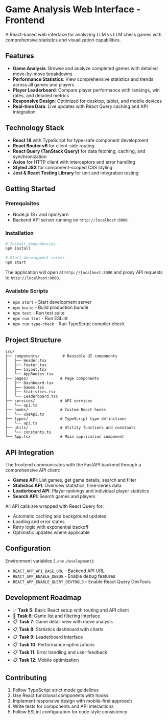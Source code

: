 # Game Analysis Web Interface - Frontend

A React-based web interface for analyzing LLM vs LLM chess games with comprehensive statistics and visualization capabilities.

## Features

- **Game Analysis**: Browse and analyze completed games with detailed move-by-move breakdowns
- **Performance Statistics**: View comprehensive statistics and trends across all games and players  
- **Player Leaderboard**: Compare player performance with rankings, win rates, and detailed metrics
- **Responsive Design**: Optimized for desktop, tablet, and mobile devices
- **Real-time Data**: Live updates with React Query caching and API integration

## Technology Stack

- **React 18** with TypeScript for type-safe component development
- **React Router v6** for client-side routing
- **React Query (TanStack Query)** for data fetching, caching, and synchronization
- **Axios** for HTTP client with interceptors and error handling
- **Styled JSX** for component-scoped CSS styling
- **Jest & React Testing Library** for unit and integration testing

## Getting Started

### Prerequisites

- Node.js 18+ and npm/yarn
- Backend API server running on `http://localhost:8000`

### Installation

```bash
# Install dependencies
npm install

# Start development server
npm start
```

The application will open at `http://localhost:3000` and proxy API requests to `http://localhost:8000`.

### Available Scripts

- `npm start` - Start development server
- `npm build` - Build production bundle
- `npm test` - Run test suite
- `npm run lint` - Run ESLint
- `npm run type-check` - Run TypeScript compiler check

## Project Structure

```
src/
├── components/          # Reusable UI components
│   ├── Header.tsx
│   ├── Footer.tsx
│   ├── Layout.tsx
│   └── AppRoutes.tsx
├── pages/              # Page components
│   ├── Dashboard.tsx
│   ├── Games.tsx
│   ├── Statistics.tsx
│   └── Leaderboard.tsx
├── services/           # API services
│   └── api.ts
├── hooks/              # Custom React hooks
│   └── useApi.ts
├── types/              # TypeScript type definitions
│   └── api.ts
├── utils/              # Utility functions and constants
│   └── constants.ts
└── App.tsx             # Main application component
```

## API Integration

The frontend communicates with the FastAPI backend through a comprehensive API client:

- **Games API**: List games, get game details, search and filter
- **Statistics API**: Overview statistics, time-series data
- **Leaderboard API**: Player rankings and individual player statistics
- **Search API**: Search games and players

All API calls are wrapped with React Query for:
- Automatic caching and background updates
- Loading and error states
- Retry logic with exponential backoff
- Optimistic updates where applicable

## Configuration

Environment variables (`.env.development`):
- `REACT_APP_API_BASE_URL` - Backend API URL
- `REACT_APP_ENABLE_DEBUG` - Enable debug features
- `REACT_APP_ENABLE_QUERY_DEVTOOLS` - Enable React Query DevTools

## Development Roadmap

- ✅ **Task 5**: Basic React setup with routing and API client
- 🔄 **Task 6**: Game list and filtering interface
- 📋 **Task 7**: Game detail view with move analysis
- 📋 **Task 8**: Statistics dashboard with charts
- 📋 **Task 9**: Leaderboard interface
- 📋 **Task 10**: Performance optimizations
- 📋 **Task 11**: Error handling and user feedback
- 📋 **Task 12**: Mobile optimization

## Contributing

1. Follow TypeScript strict mode guidelines
2. Use React functional components with hooks
3. Implement responsive design with mobile-first approach
4. Write tests for components and API interactions
5. Follow ESLint configuration for code style consistency